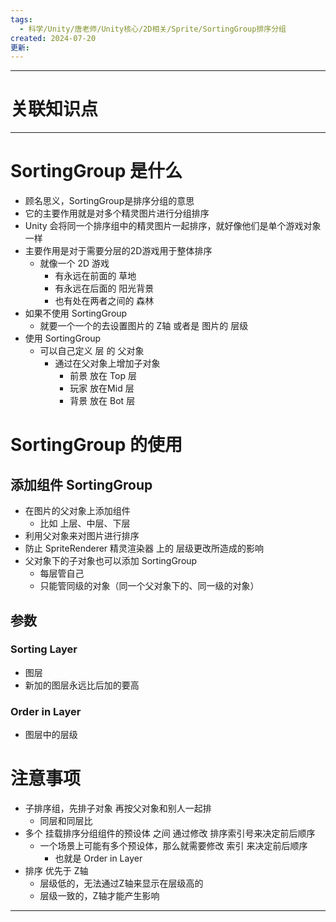 ```yaml
---
tags:
  - 科学/Unity/唐老师/Unity核心/2D相关/Sprite/SortingGroup排序分组
created: 2024-07-20
更新:
---
```


---
# 关联知识点



---
# SortingGroup 是什么

- 顾名思义，SortingGroup是排序分组的意思
- 它的主要作用就是对多个精灵图片进行分组排序
- Unity 会将同一个排序组中的精灵图片一起排序，就好像他们是单个游戏对象一样
- 主要作用是对于需要分层的2D游戏用于整体排序
	- 就像一个 2D 游戏
		- 有永远在前面的 草地
		- 有永远在后面的 阳光背景
		- 也有处在两者之间的 森林
- 如果不使用 SortingGroup 
	- 就要一个一个的去设置图片的 Z轴 或者是 图片的 层级
- 使用 SortingGroup 
	- 可以自己定义 层 的 父对象
		- 通过在父对象上增加子对象
			- 前景 放在 Top 层
			- 玩家 放在Mid 层
			- 背景 放在 Bot 层
# SortingGroup 的使用

## 添加组件 SortingGroup

- 在图片的父对象上添加组件
	- 比如 上层、中层、下层
- 利用父对象来对图片进行排序
- 防止 SpriteRenderer 精灵渲染器 上的 层级更改所造成的影响
- 父对象下的子对象也可以添加 SortingGroup
	- 每层管自己
	- 只能管同级的对象（同一个父对象下的、同一级的对象）
## 参数
### Sorting Layer

- 图层
- 新加的图层永远比后加的要高
### Order in Layer

- 图层中的层级
# 注意事项

- 子排序组，先排子对象 再按父对象和别人一起排
	- 同层和同层比
- 多个 挂载排序分组组件的预设体 之间 通过修改 排序索引号来决定前后顺序
	- 一个场景上可能有多个预设体，那么就需要修改 索引 来决定前后顺序
		- 也就是 Order in Layer
- 排序 优先于 Z轴
	- 层级低的，无法通过Z轴来显示在层级高的
	- 层级一致的，Z轴才能产生影响



---